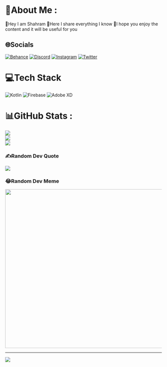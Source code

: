 # 💫About Me :
👦Hey I am Shahram 
🚁Here I share everything I know
🎪I hope you enjoy the content and it will be useful for you


## 🌐Socials
[![Behance](https://img.shields.io/badge/Behance-1769ff?logo=behance&logoColor=white)](https://behance.net/Shahram) [![Discord](https://img.shields.io/badge/Discord-%237289DA.svg?logo=discord&logoColor=white)](htttps://discord.gg/https://discord.com/channels/@Shahram#1025) [![Instagram](https://img.shields.io/badge/Instagram-%23E4405F.svg?logo=Instagram&logoColor=white)](https://instagram.com/https://www.instagram.com/shahramkhandagi) [![Twitter](https://img.shields.io/badge/Twitter-%231DA1F2.svg?logo=Twitter&logoColor=white)](https://twitter.com/https://twitter.com/KhandagiShahram) 

# 💻Tech Stack
![Kotlin](https://img.shields.io/badge/kotlin-%230095D5.svg?style=for-the-badge&logo=kotlin&logoColor=white) ![Firebase](https://img.shields.io/badge/firebase-%23039BE5.svg?style=for-the-badge&logo=firebase) ![Adobe XD](https://img.shields.io/badge/Adobe%20XD-470137?style=for-the-badge&logo=Adobe%20XD&logoColor=#FF61F6)
# 📊GitHub Stats :
![](https://github-readme-stats.vercel.app/api?username=shahramkhandagi&theme=calm&hide_border=true&include_all_commits=true&count_private=true)<br/>
![](https://github-readme-streak-stats.herokuapp.com/?user=shahramkhandagi&theme=calm&hide_border=true)<br/>
![](https://github-readme-stats.vercel.app/api/top-langs/?username=shahramkhandagi&theme=calm&hide_border=true&include_all_commits=true&count_private=true&layout=compact)

### ✍️Random Dev Quote
![](https://quotes-github-readme.vercel.app/api?type=horizontal&theme=dark)

### 😂Random Dev Meme
<img src="https://random-memer.herokuapp.com/" width="512px"/>

---
![](https://komarev.com/ghpvc/?username=shahramkhandagi&label=Visitors+Count&color=brightgreen)
